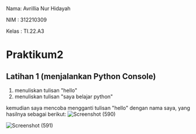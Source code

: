 Nama: Avrillia Nur Hidayah

NIM : 312210309

Kelas : TI.22.A3

# Praktikum2

## Latihan 1 (menjalankan Python Console)

1. menuliskan tulisan "hello"
2. menuliskan tulisan "saya belajar python"

kemudian saya mencoba mengganti tulisan "hello" dengan nama saya, yang hasilnya sebagai berikut:
![Screenshot (590)](https://user-images.githubusercontent.com/115686359/197114634-049ebc89-be14-46d7-b5e9-1be76992af88.png)


![Screenshot (591)](https://user-images.githubusercontent.com/115686359/197116891-058db00a-975b-45e3-8b03-9a533fd9920c.png)

